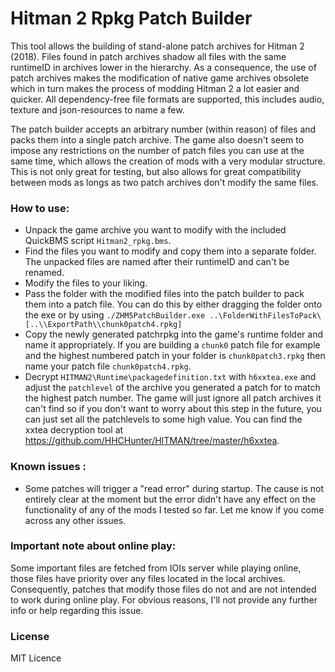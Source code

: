 # Hitman 2 Rpkg Patch Builder

This tool allows the building of stand-alone patch archives for Hitman 2 (2018). Files found in patch archives shadow all files with the same runtimeID in archives lower in the hierarchy. As a consequence, the use of patch archives makes the modification of native game archives obsolete which in turn makes the process of modding Hitman 2 a lot easier and quicker. All dependency-free file formats are supported, this includes audio, texture and json-resources to name a few.

The patch builder accepts an arbitrary number (within reason) of files and packs them into a single patch archive. The game also doesn't seem to impose any restrictions on the number of patch files you can use at the same time, which allows the creation of mods with a very modular structure. This is not only great for testing, but also allows for great compatibility between mods as longs as two patch archives don't modify the same files.



### How to use:
 - Unpack the game archive you want to modify with the included QuickBMS script `Hitman2_rpkg.bms`.
 - Find the files you want to modify and copy them into a separate folder. The unpacked files are named after their runtimeID and can't be renamed.
 - Modify the files to your liking.
 - Pass the folder with the modified files into the patch builder to pack them into a patch file. You can do this by either dragging the folder onto the exe or by using `./ZHM5PatchBuilder.exe ..\FolderWithFilesToPack\ [..\\ExportPath\\chunk0patch4.rpkg]`
 - Copy the newly generated patchrpkg into the game's runtime folder and name it appropriately. If you are building a `chunk0` patch file for example and the highest numbered patch in your folder is `chunk0patch3.rpkg` then name your patch file `chunk0patch4.rpkg`.
 - Decrypt `HITMAN2\Runtime\packagedefinition.txt` with `h6xxtea.exe` and adjust the `patchlevel` of the archive you generated a patch for to match the highest patch number. The game will just ignore all patch archives it can't find so if you don't want to worry about this step in the future, you can just set all the patchlevels to some high value. You can find the xxtea decryption tool at https://github.com/HHCHunter/HITMAN/tree/master/h6xxtea.

### Known issues :
 - Some patches will trigger a "read error" during startup. The cause is not entirely clear at the moment but the error didn't have any effect on the functionality of any of the mods I tested so far.
Let me know if you come across any other issues.

### Important note about online play:
Some important files are fetched from IOIs server while playing online, those files have priority over any files located in the local archives. Consequently, patches that modify those files do not and are not intended to work during online play. For obvious reasons, I'll not provide any further info or help regarding this issue.

### License
MIT Licence
